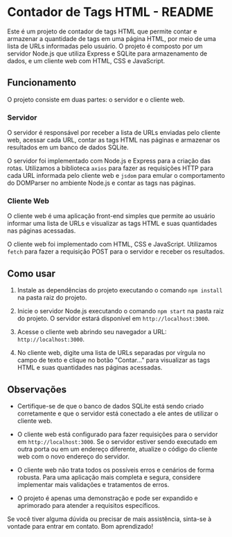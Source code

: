 # Contador de Tags HTML - README

Este é um projeto de contador de tags HTML que permite contar e armazenar a quantidade de tags em uma página HTML, por meio de uma lista de URLs informadas pelo usuário. O projeto é composto por um servidor Node.js que utiliza Express e SQLite para armazenamento de dados, e um cliente web com HTML, CSS e JavaScript.

## Funcionamento

O projeto consiste em duas partes: o servidor e o cliente web.

### Servidor

O servidor é responsável por receber a lista de URLs enviadas pelo cliente web, acessar cada URL, contar as tags HTML nas páginas e armazenar os resultados em um banco de dados SQLite.

O servidor foi implementado com Node.js e Express para a criação das rotas. Utilizamos a biblioteca `axios` para fazer as requisições HTTP para cada URL informada pelo cliente web e `jsdom` para emular o comportamento do DOMParser no ambiente Node.js e contar as tags nas páginas.

### Cliente Web

O cliente web é uma aplicação front-end simples que permite ao usuário informar uma lista de URLs e visualizar as tags HTML e suas quantidades nas páginas acessadas.

O cliente web foi implementado com HTML, CSS e JavaScript. Utilizamos `fetch` para fazer a requisição POST para o servidor e receber os resultados.

## Como usar

1. Instale as dependências do projeto executando o comando `npm install` na pasta raiz do projeto.

2. Inicie o servidor Node.js executando o comando `npm start` na pasta raiz do projeto. O servidor estará disponível em `http://localhost:3000`.

3. Acesse o cliente web abrindo seu navegador a URL: `http://localhost:3000`.

4. No cliente web, digite uma lista de URLs separadas por vírgula no campo de texto e clique no botão "Contar..." para visualizar as tags HTML e suas quantidades nas páginas acessadas.

## Observações

- Certifique-se de que o banco de dados SQLite está sendo criado corretamente e que o servidor está conectado a ele antes de utilizar o cliente web.

- O cliente web está configurado para fazer requisições para o servidor em `http://localhost:3000`. Se o servidor estiver sendo executado em outra porta ou em um endereço diferente, atualize o código do cliente web com o novo endereço do servidor.

- O cliente web não trata todos os possíveis erros e cenários de forma robusta. Para uma aplicação mais completa e segura, considere implementar mais validações e tratamentos de erros.

- O projeto é apenas uma demonstração e pode ser expandido e aprimorado para atender a requisitos específicos.

Se você tiver alguma dúvida ou precisar de mais assistência, sinta-se à vontade para entrar em contato. Bom aprendizado!
